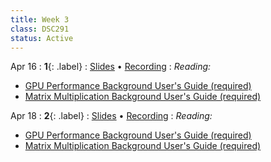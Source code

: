 ```yaml
---
title: Week 3
class: DSC291
status: Active
---
```


Apr 16
: **1**{: .label} 
  : [Slides](assets/slides/5_gpus.pdf) &#8226; [Recording](https://podcast.ucsd.edu/watch/sp24/dsc291_d00/5)
: *Reading:*
* [GPU Performance Background User's Guide (required)](https://docs.nvidia.com/deeplearning/performance/dl-performance-gpu-background/index.html)
* [Matrix Multiplication Background User's Guide (required)](https://docs.nvidia.com/deeplearning/performance/dl-performance-matrix-multiplication/index.html)


Apr 18
: **2**{: .label} 
  : [Slides](assets/slides/6_gpus-compilation.pdf) &#8226; [Recording](https://podcast.ucsd.edu/watch/sp24/dsc291_d00/6)
: *Reading:*
* [GPU Performance Background User's Guide (required)](https://docs.nvidia.com/deeplearning/performance/dl-performance-gpu-background/index.html)
* [Matrix Multiplication Background User's Guide (required)](https://docs.nvidia.com/deeplearning/performance/dl-performance-matrix-multiplication/index.html)


